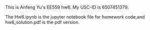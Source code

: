 This is Anfeng Yu's EE559 hw6. My USC-ID is 6507451379.

The Hw6.ipynb is the jupyter notebook file for homework code,and hw6_solution.pdf is the pdf version.
